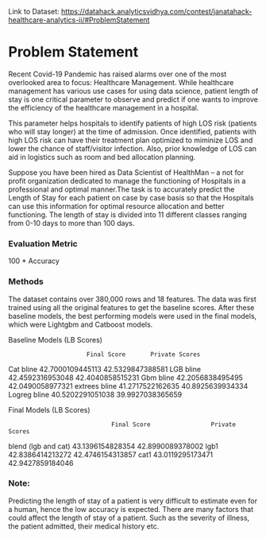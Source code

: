 Link to Dataset: https://datahack.analyticsvidhya.com/contest/janatahack-healthcare-analytics-ii/#ProblemStatement
# Problem Statement

Recent Covid-19 Pandemic has raised alarms over one of the most overlooked area to focus: Healthcare Management. While healthcare management has various 
use cases for using data science, patient length of stay is one critical parameter to observe and predict if one wants to improve the efficiency of the 
healthcare management in a hospital. 

This parameter helps hospitals to identify patients of high LOS risk (patients who will stay longer) at the time of admission. 
Once identified, patients with high LOS risk can have their treatment plan optimized to miminize LOS and lower the chance of staff/visitor infection. 
Also, prior knowledge of LOS can aid in logistics such as room and bed allocation planning.

Suppose you have been hired as Data Scientist of HealthMan – a not for profit organization dedicated to manage the functioning of Hospitals 
in a professional and optimal manner.The task is to accurately predict the Length of Stay for each patient on case by case basis so that the 
Hospitals can use this information for optimal resource allocation and better functioning. The length of stay is divided into 11 different classes 
ranging from 0-10 days to more than 100 days.

### Evaluation Metric
100 * Accuracy

### Methods
The dataset contains over 380,000 rows and 18 features.
The data was first trained using all the original features to get the baseline scores. After these baseline models, the best performing models were used in the final models,
which were Lightgbm and Catboost models.

Baseline Models (LB Scores)

                          Final Score       Private Scores
Cat bline	              42.7000109445113	42.5329847388581
LGB bline	              42.4592316953048	42.4040858515231
Gbm bline	              42.2056838495495	42.0490058977321
extrees bline	          41.2717522162635	40.8925639934334
Logreg bline	          40.5202291051038	39.9927038365659


Final Models (LB Scores)

                                 Final Score                 Private Scores
blend (lgb and cat)	          43.1396154828354	            42.8990089378002
lgb1	                        42.8386414213272	            42.4746154313857
cat1	                        43.0119295173471	            42.9427859184046

### Note:
Predicting the length of stay of a patient is very difficult to estimate even for a human, hence the low accuracy is expected. 
There are many factors that could affect the length of stay of a patient. Such as the severity of illness, the patient admitted, their medical history etc.
